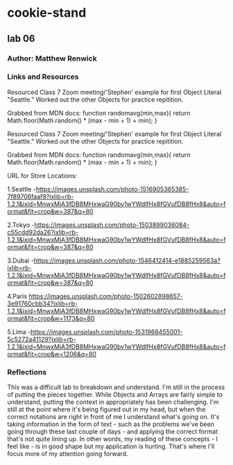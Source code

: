 # cookie-stand

## lab 06

### Author: Matthew Renwick

### Links and Resources


Resourced Class 7 Zoom meeting/'Stephen' example for first Object Literal "Seattle." Worked out the other Objects for practice repitition.

Grabbed from MDN docs: function randomavg(min,max){ return Math.floor(Math.random() * (max - min + 1) + min); }

Resourced Class 7 Zoom meeting/'Stephen' example for first Object Literal "Seattle." Worked out the other Objects for practice repitition. 

Grabbed from MDN docs:
 function randomavg(min,max){
  return Math.floor(Math.random() * (max - min + 1) + min);
}

URL for Store Locations:

1.Seattle
-<https://images.unsplash.com/photo-1516905365385-7f89706faaf8?ixlib=rb-1.2.1&ixid=MnwxMjA3fDB8MHxwaG90by1wYWdlfHx8fGVufDB8fHx8&auto=format&fit=crop&w=387&q=80>

2.Tokyo
-<https://images.unsplash.com/photo-1503899036084-c55cdd92da26?ixlib=rb-1.2.1&ixid=MnwxMjA3fDB8MHxwaG90by1wYWdlfHx8fGVufDB8fHx8&auto=format&fit=crop&w=387&q=80>

3.Dubai
-<https://images.unsplash.com/photo-1546412414-e1885259563a?ixlib=rb-1.2.1&ixid=MnwxMjA3fDB8MHxwaG90by1wYWdlfHx8fGVufDB8fHx8&auto=format&fit=crop&w=387&q=80>

4.Paris
<https://images.unsplash.com/photo-1502602898657-3e91760cbb34?ixlib=rb-1.2.1&ixid=MnwxMjA3fDB8MHxwaG90by1wYWdlfHx8fGVufDB8fHx8&auto=format&fit=crop&w=1173&q=80>

5.Lima
-<https://images.unsplash.com/photo-1531968455001-5c5272a41129?ixlib=rb-1.2.1&ixid=MnwxMjA3fDB8MHxwaG90by1wYWdlfHx8fGVufDB8fHx8&auto=format&fit=crop&w=1206&q=80>

### Reflections

This was a difficult lab to breakdown and understand. I'm still in the process of putting the pieces together. While Objects and Arrays are fairly simple to understand, putting the context in appropriately has been challenging. I'm still at the point where it's being figured out in my head, but when the correct notations are right in front of me I understand what's going on. It's taking information in the form of text - such as the problems we've been going through these last couple of days - and applying the correct format that's not quite lining up. In other words, my reading of these concepts - I feel like - is in good shape but my application is hurting. That's where I'll focus more of my attention going forward.